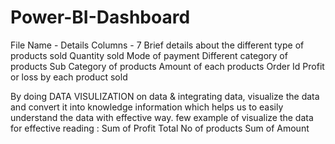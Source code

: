# Power-BI-Dashboard
File Name - Details 
Columns - 7 
Brief details about the different type of products sold 
                     Quantity sold 
                     Mode of payment
                     Different category of products
                     Sub Category of products
                     Amount of each products
                     Order Id
                     Profit or loss by each product sold
                     
By doing DATA VISULIZATION on data & integrating data, visualize the data and convert it into knowledge information which helps
us to easily understand the data with effective way. few example of visualize the data for effective reading :
Sum of Profit
Total No of products
Sum of Amount

